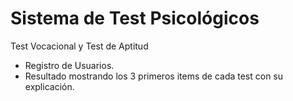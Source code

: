 # Sistema de Test Psicológicos
Test Vocacional y Test de Aptitud
<ul>
  <li>Registro de Usuarios.</li>
  <li>Resultado mostrando los 3 primeros items de cada test con su explicación.</li>
</ul>
